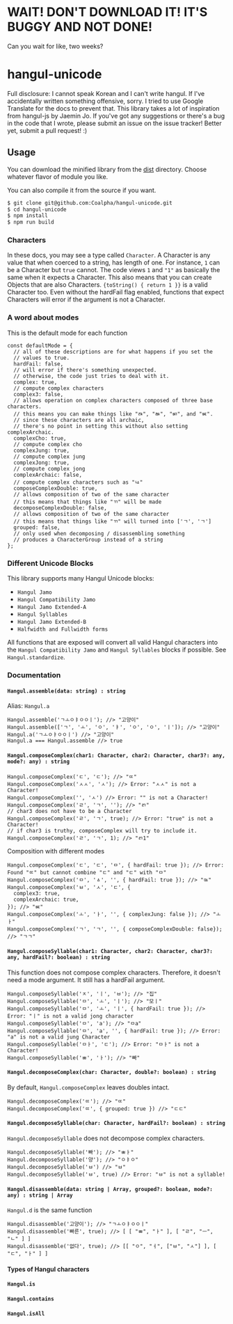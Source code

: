 # WAIT! DON'T DOWNLOAD IT! IT'S BUGGY AND NOT DONE!
Can you wait for like, two weeks?

# hangul-unicode
Full disclosure: I cannot speak Korean and I can't write hangul.
If I've accidentally written something offensive, sorry.
I tried to use Google Translate for the docs to prevent that.
This library takes a lot of inspiration from hangul-js by Jaemin Jo.
If you've got any suggestions or there's a bug in the code that I wrote,
please submit an issue on the issue tracker! Better yet,
submit a pull request! :)

## Usage
You can download the minified library from the [dist](dist) directory.
Choose whatever flavor of module you like.

You can also compile it from the source if you want.
```sh
$ git clone git@github.com:Coalpha/hangul-unicode.git
$ cd hangul-unicode
$ npm install
$ npm run build
```

### Characters
In these docs, you may see a type called `Character`.
A Character is any value that when coerced to a string, has length of one.
For instance, `1` can be a Character but `true` cannot.
The code views `1` and `"1"` as basically the same when it expects a Character.
This also means that you can create Objects that are also Characters.
`{toString() { return 1 }}` is a valid Character too.
Even without the hardFail flag enabled,
functions that expect Characters will error if the argument is not a Character.

### A word about modes
This is the default mode for each function
```JS
const defaultMode = {
  // all of these descriptions are for what happens if you set the
  // values to true.
  hardFail: false,
  // will error if there's something unexpected.
  // otherwise, the code just tries to deal with it.
  complex: true,
  // compute complex characters
  complex3: false,
  // allows operation on complex characters composed of three base characters.
  // this means you can make things like "ㅩ", "ㅫ", "ㅴ", and "ㅵ".
  // since these characters are all archaic,
  // there's no point in setting this without also setting complexArchaic.
  complexCho: true,
  // compute complex cho
  complexJung: true,
  // compute complex jung
  complexJong: true,
  // compute complex jong
  complexArchaic: false,
  // compute complex characters such as "ㅨ"
  composeComplexDouble: true,
  // allows composition of two of the same character
  // this means that things like "ㄲ" will be made
  decomposeComplexDouble: false,
  // allows composition of two of the same character
  // this means that things like "ㄲ" will turned into ['ㄱ', 'ㄱ']
  grouped: false,
  // only used when decomposing / disassembling something
  // produces a CharacterGroup instead of a string
};
```

### Different Unicode Blocks
This library supports many Hangul Unicode blocks:
* `Hangul Jamo`
* `Hangul Compatibility Jamo`
* `Hangul Jamo Extended-A`
* `Hangul Syllables`
* `Hangul Jamo Extended-B`
* `Halfwidth and Fullwidth forms`

All functions that are exposed will convert all valid Hangul characters into
the `Hangul Compatibility Jamo` and `Hangul Syllables` blocks if possible.
See `Hangul.standardize`.

### Documentation
#### `Hangul.assemble(data: string) : string`
Alias: `Hangul.a`
```JS
Hangul.assemble('ㄱㅗㅇㅑㅇㅇㅣ'); //> "고양이"
Hangul.assemble(['ㄱ', 'ㅗ', 'ㅇ', 'ㅑ', 'ㅇ', 'ㅇ', 'ㅣ']); //> "고양이"
Hangul.a('ㄱㅗㅇㅑㅇㅇㅣ') //> "고양이"
Hangul.a === Hangul.assemble //> true
```
#### `Hangul.composeComplex(char1: Character, char2: Character, char3?: any, mode?: any) : string`
```JS
Hangul.composeComplex('ㄷ', 'ㄷ'); //> "ㄸ"
Hangul.composeComplex('ㅅㅅ', 'ㅅ'); //> Error: "ㅅㅅ" is not a Character!
Hangul.composeComplex('', 'ㅅ') //> Error: "" is not a Character!
Hangul.composeComplex('ㄹ', 'ㄱ', ''); //> "ㄺ"
// char3 does not have to be a Character
Hangul.composeComplex('ㄹ', 'ㄱ', true); //> Error: "true" is not a Character!
// if char3 is truthy, composeComplex will try to include it.
Hangul.composeComplex('ㄹ', 'ㄱ', 1); //> "ㄺ1"
```
Composition with different modes
```JS
Hangul.composeComplex('ㄷ', 'ㄷ', 'ㅁ', { hardFail: true }); //> Error: Found "ㄸ" but cannot combine "ㄷ" and "ㄷ" with "ㅁ"
Hangul.composeComplex('ㅁ', 'ㅿ', '', { hardFail: true }); //> "ㅰ"
Hangul.composeComplex('ㅂ', 'ㅅ', 'ㄷ', {
  complex3: true,
  complexArchaic: true,
}); //> "ㅵ"
Hangul.composeComplex('ㅗ', 'ㅏ', '', { complexJung: false }); //> "ㅗㅏ"
Hangul.composeComplex('ㄱ', 'ㄱ', '', { composeComplexDouble: false}); //> "ㄱㄱ"
```
#### `Hangul.composeSyllable(char1: Character, char2: Character, char3?: any, hardFail?: boolean) : string`
This function does not compose complex characters. Therefore, it doesn't need a mode argument.
It still has a hardFail argument.
```JS
Hangul.composeSyllable('ㅈ', 'ㅣ', 'ㅂ'); //> "집"
Hangul.composeSyllable('ㅁ', 'ㅗ', 'ㅣ'); //> "모ㅣ"
Hangul.composeSyllable('ㅁ', 'ㅗ', 'ㅣ', { hardFail: true }); //> Error: "ㅣ" is not a valid jong character
Hangul.composeSyllable('ㅁ', 'a'); //> "ㅁa"
Hangul.composeSyllable('ㅁ', 'a', '', { hardFail: true }); //> Error: "a" is not a valid jung Character
Hangul.composeSyllable('ㅁㅏ', 'ㄷ'); //> Error: "ㅁㅏ" is not a Character!
Hangul.composeSyllable('ㅃ', 'ㅏ'); //> "빠"
```
#### `Hangul.decomposeComplex(char: Character, double?: boolean) : string`
By default, `Hangul.composeComplex` leaves doubles intact.
```JS
Hangul.decomposeComplex('ㄸ'); //> "ㄸ"
Hangul.decomposeComplex('ㄸ', { grouped: true }) //> "ㄷㄷ"
```
#### `Hangul.decomposeSyllable(char: Character, hardFail?: boolean) : string`
`Hangul.decomposeSyllable` does not decompose complex characters.
```JS
Hangul.decomposeSyllable('빠'); //> "ㅃㅏ"
Hangul.decomposeSyllable('양'); //> "ㅇㅑㅇ"
Hangul.decomposeSyllable('ㅂ') //> "ㅂ"
Hangul.decomposeSyllable('ㅂ', true) //> Error: "ㅂ" is not a syllable!
```
#### `Hangul.disassemble(data: string | Array, grouped?: boolean, mode?: any) : string | Array`
`Hangul.d` is the same function
```JS
Hangul.disassemble('고양이'); //> "ㄱㅗㅇㅑㅇㅇㅣ"
Hangul.disassemble('빠른', true); //> [ [ "ㅃ", "ㅏ" ], [ "ㄹ", "ㅡ", "ㄴ" ] ]
Hangul.disassemble('없다', true); //> [[ "ㅇ", "ㅓ", ["ㅂ", "ㅅ"] ], [ "ㄷ", "ㅏ" ] ]
```

#### Types of Hangul characters
#### `Hangul.is`
#### `Hangul.contains`
#### `Hangul.isAll`

